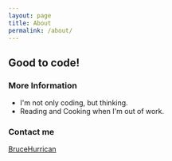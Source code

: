 ```yaml
---
layout: page
title: About
permalink: /about/
---
```


## Good to code!

### More Information

- I'm not only coding, but thinking. 
- Reading and Cooking when I'm out of work.

### Contact me

[BruceHurrican](mailto:BruceHurrican@foxmail.com)
